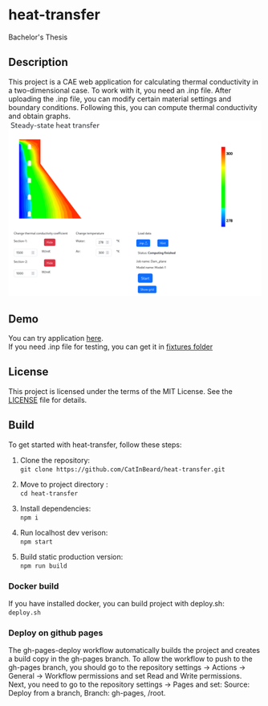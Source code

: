 # heat-transfer
Bachelor's Thesis

## Description
This project is a CAE web application for calculating thermal conductivity in a two-dimensional case. To work with it, you need an .inp file. After uploading the .inp file, you can modify certain material settings and boundary conditions. Following this, you can compute thermal conductivity and obtain graphs.
![Application screen](img/app-screen1.png)

## Demo
You can try application [here](https://catinbeard.github.io/heat-transfer/).  
If you need .inp file for testing, you can get it in [fixtures folder](fixtures/inp/)


## License

This project is licensed under the terms of the MIT License. See the [LICENSE](LICENSE) file for details.

## Build

To get started with heat-transfer, follow these steps:

1. Clone the repository:  
  ```git clone https://github.com/CatInBeard/heat-transfer.git```

2. Move to project directory :   
```cd heat-transfer```

3. Install dependencies:  
```npm i```

4. Run localhost dev verison:  
```npm start```

5. Build static production version:  
```npm run build```

### Docker build  
If you have installed docker, you can build project with deploy.sh:  
```deploy.sh```

### Deploy on github pages

The gh-pages-deploy workflow automatically builds the project and creates a build copy in the gh-pages branch. To allow the workflow to push to the gh-pages branch, you should go to the repository settings -> Actions -> General -> Workflow permissions and set Read and Write permissions. Next, you need to go to the repository settings -> Pages and set: Source: Deploy from a branch, Branch: gh-pages, /root.